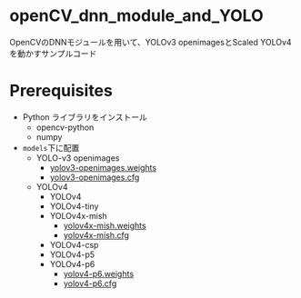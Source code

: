 # openCV_dnn_module_and_YOLO
OpenCVのDNNモジュールを用いて、YOLOv3 openimagesとScaled YOLOv4を動かすサンプルコード

# Prerequisites
- Python ライブラリをインストール
  - opencv-python
  - numpy
- `models`下に配置
  - YOLO-v3 openimages
    - [yolov3-openimages.weights](https://pjreddie.com/media/files/yolov3-openimages.weights)
    - [yolov3-openimages.cfg](https://github.com/pjreddie/darknet/blob/master/cfg/yolov3-openimages.cfg)
  - YOLOv4
    - YOLOv4
    - YOLOv4-tiny
    - YOLOv4x-mish
      - [yolov4x-mish.weights](https://github.com/AlexeyAB/darknet/releases/download/darknet_yolo_v4_pre/yolov4x-mish.weights)
      - [yolov4x-mish.cfg](https://raw.githubusercontent.com/AlexeyAB/darknet/master/cfg/yolov4x-mish.cfg)
    - YOLOv4-csp
    - YOLOv4-p5
    - YOLOv4-p6
      - [yolov4-p6.weights](https://github.com/AlexeyAB/darknet/releases/download/darknet_yolo_v4_pre/yolov4-p6.weights)
      - [yolov4-p6.cfg](https://raw.githubusercontent.com/AlexeyAB/darknet/master/cfg/yolov4-p6.cfg)
